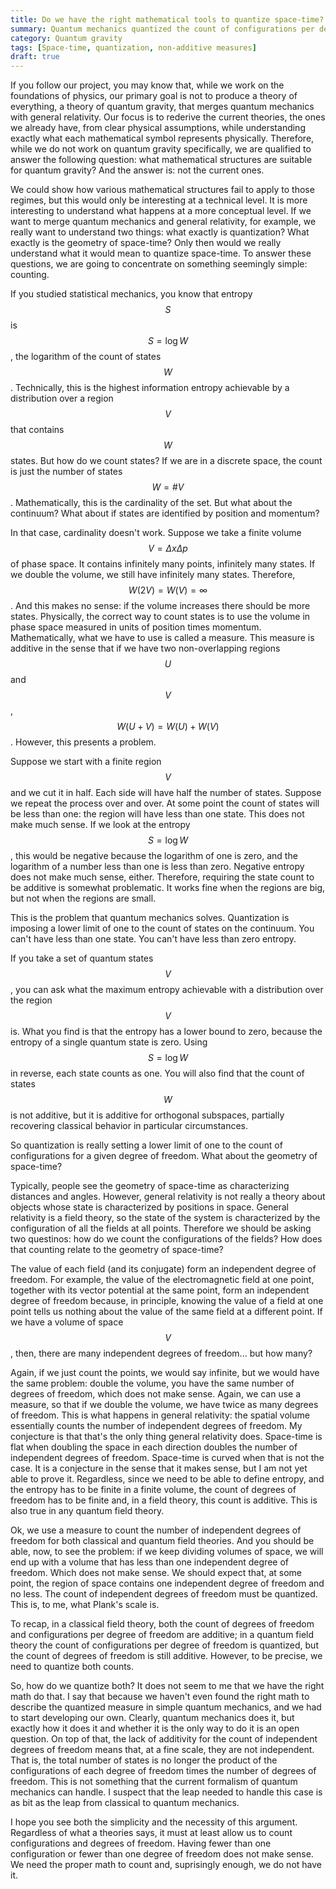 ```yaml
---
title: Do we have the right mathematical tools to quantize space-time?
summary: Quantum mechanics quantized the count of configurations per degree of freedom. To quantize space-time we need to quantize the number of degrees of freedom. We have no tools for that.
category: Quantum gravity
tags: [Space-time, quantization, non-additive measures]
draft: true
---
```


If you follow our project, you may know that, while we work on the foundations of physics, our primary goal is not to produce a theory of everything, a theory of quantum gravity, that merges quantum mechanics with general relativity. Our focus is to rederive the current theories, the ones we already have, from clear physical assumptions, while understanding exactly what each mathematical symbol represents physically. Therefore, while we do not work on quantum gravity specifically, we are qualified to answer the following question: what mathematical structures are suitable for quantum gravity? And the answer is: not the current ones.

We could show how various mathematical structures fail to apply to those regimes, but this would only be interesting at a technical level. It is more interesting to understand what happens at a more conceptual level. If we want to merge quantum mechanics and general relativity, for example, we really want to understand two things: what exactly is quantization? What exactly is the geometry of space-time? Only then would we really understand what it would mean to quantize space-time. To answer these questions, we are going to concentrate on something seemingly simple: counting.

If you studied statistical mechanics, you know that entropy $$S$$ is $$S = \log W$$, the logarithm of the count of states $$W$$. Technically, this is the highest information entropy achievable by a distribution over a region $$V$$ that contains $$W$$ states. But how do we count states? If we are in a discrete space, the count is just the number of states $$W=\#V$$. Mathematically, this is the cardinality of the set. But what about the continuum? What about if states are identified by position and momentum?

In that case, cardinality doesn't work. Suppose we take a finite volume $$V=\Delta x \Delta p$$ of phase space. It contains infinitely many points, infinitely many states. If we double the volume, we still have infinitely many states. Therefore, $$W(2V) = W(V) = \infty$$. And this makes no sense: if the volume increases there should be more states. Physically, the correct way to count states is to use the volume in phase space measured in units of position times momentum. Mathematically, what we have to use is called a measure. This measure is additive in the sense that if we have two non-overlapping regions $$U$$ and $$V$$, $$W(U+V) = W(U) + W(V)$$. However, this presents a problem.

Suppose we start with a finite region $$V$$ and we cut it in half. Each side will have half the number of states. Suppose we repeat the process over and over. At some point the count of states will be less than one: the region will have less than one state. This does not make much sense. If we look at the entropy $$S = \log W $$, this would be negative because the logarithm of one is zero, and the logarithm of a number less than one is less than zero. Negative entropy does not make much sense, either. Therefore, requiring the state count to be additive is somewhat problematic. It works fine when the regions are big, but not when the regions are small.

This is the problem that quantum mechanics solves. Quantization is imposing a lower limit of one to the count of states on the continuum. You can't have less than one state. You can't have less than zero entropy.

If you take a set of quantum states $$V$$, you can ask what the maximum entropy achievable with a distribution over the region $$V$$ is. What you find is that the entropy has a lower bound to zero, because the entropy of a single quantum state is zero. Using $$S = \log W$$ in reverse, each state counts as one. You will also find that the count of states $$W$$ is not additive, but it is additive for orthogonal subspaces, partially recovering classical behavior in particular circumstances.

So quantization is really setting a lower limit of one to the count of configurations for a given degree of freedom. What about the geometry of space-time?

Typically, people see the geometry of space-time as characterizing distances and angles. However, general relativity is not really a theory about objects whose state is characterized by positions in space. General relativity is a field theory, so the state of the system is characterized by the configuration of all the fields at all points. Therefore we should be asking two questinos: how do we count the configurations of the fields? How does that counting relate to the geometry of space-time?

The value of each field (and its conjugate) form an independent degree of freedom. For example, the value of the electromagnetic field at one point, together with its vector potential at the same point, form an independent degree of freedom because, in principle, knowing the value of a field at one point tells us nothing about the value of the same field at a different point. If we have a volume of space $$V$$, then, there are many independent degrees of freedom... but how many?

Again, if we just count the points, we would say infinite, but we would have the same problem: double the volume, you have the same number of degrees of freedom, which does not make sense. Again, we can use a measure, so that if we double the volume, we have twice as many degrees of freedom. This is what happens in general relativity: the spatial volume essentially counts the number of independent degrees of freedom. My conjecture is that that's the only thing general relativity does. Space-time is flat when doubling the space in each direction doubles the number of independent degrees of freedom. Space-time is curved when that is not the case. It is a conjecture in the sense that it makes sense, but I am not yet able to prove it. Regardless, since we need to be able to define entropy, and the entropy has to be finite in a finite volume, the count of degrees of freedom has to be finite and, in a field theory, this count is additive. This is also true in any quantum field theory.

Ok, we use a measure to count the number of independent degrees of freedom for both classical and quantum field theories. And you should be able, now, to see the problem: if we keep dividing volumes of space, we will end up with a volume that has less than one independent degree of freedom. Which does not make sense. We should expect that, at some point, the region of space contains one independent degree of freedom and no less. The count of independent degrees of freedom must be quantized. This is, to me, what Plank's scale is.

To recap, in a classical field theory, both the count of degrees of freedom and configurations per degree of freedom are additive; in a quantum field theory the count of configurations per degree of freedom is quantized, but the count of degrees of freedom is still additive. However, to be precise, we need to quantize both counts.

So, how do we quantize both? It does not seem to me that we have the right math do that. I say that because we haven't even found the right math to describe the quantized measure in simple quantum mechanics, and we had to start developing our own. Clearly, quantum mechanics does it, but exactly how it does it and whether it is the only way to do it is an open question. On top of that, the lack of additivity for the count of independent degrees of freedom means that, at a fine scale, they are not independent. That is, the total number of states is no longer the product of the configurations of each degree of freedom times the number of degrees of freedom. This is not something that the current formalism of quantum mechanics can handle. I suspect that the leap needed to handle this case is as bit as the leap from classical to quantum mechanics.

I hope you see both the simplicity and the necessity of this argument. Regardless of what a theories says, it must at least allow us to count configurations and degrees of freedom. Having fewer than one configuration or fewer than one degree of freedom does not make sense. We need the proper math to count and, suprisingly enough, we do not have it.
